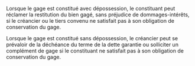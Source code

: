   
 Lorsque le gage est constitué avec dépossession, le constituant peut réclamer la restitution du bien gagé, sans préjudice de dommages-intérêts, si le créancier ou le tiers convenu ne satisfait pas à son obligation de conservation du gage.  

  
 Lorsque le gage est constitué sans dépossession, le créancier peut se prévaloir de la déchéance du terme de la dette garantie ou solliciter un complément de gage si le constituant ne satisfait pas à son obligation de conservation du gage.  
